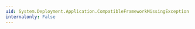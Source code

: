 ```yaml
---
uid: System.Deployment.Application.CompatibleFrameworkMissingException.GetObjectData(System.Runtime.Serialization.SerializationInfo,System.Runtime.Serialization.StreamingContext)
internalonly: False
---
```

